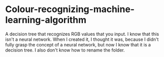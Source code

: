 # Colour-recognizing-machine-learning-algorithm
A decision tree that recognizes RGB values that you input.
I know that this isn't a neural network. When I created it, I thought it was, because I didn't fully grasp the concept of a neural network, but now I know that it is a decision tree. I also don't know how to rename the folder.
